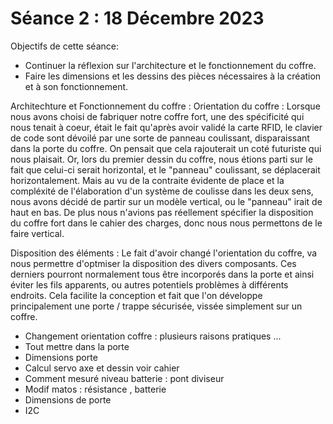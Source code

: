 # Séance 2 :  18 Décembre 2023

Objectifs de cette séance: 
- Continuer la réflexion sur l'architecture et le fonctionnement du coffre.
- Faire les dimensions et les dessins des pièces nécessaires à la création et à son fonctionnement.

Architechture et Fonctionnement du coffre :
Orientation du coffre :
Lorsque nous avons choisi de fabriquer notre coffre fort, une des spécificité qui nous tenait à coeur, était le fait qu'après avoir validé la carte RFID, le clavier de code sont dévoilé par une sorte de panneau coulissant, disparaissant dans la porte du coffre. On pensait que cela rajouterait un coté futuriste qui nous plaisait. Or, lors du premier dessin du coffre, nous étions parti sur le fait que celui-ci serait horizontal, et le "panneau" coulissant, se déplacerait horizontalement. Mais au vu de la contraite évidente de place et la compléxité de l'élaboration d'un système de coulisse dans les deux sens, nous avons décidé de partir sur un modèle vertical, ou le "panneau" irait de haut en bas. De plus nous n'avions pas réellement spécifier la disposition du coffre fort dans le cahier des charges, donc nous nous permettons de le faire vertical.

Disposition des éléments :
Le fait d'avoir changé l'orientation du coffre, va nous permettre d'optmiser la disposition des divers composants. Ces derniers pourront normalement tous être incorporés dans la porte et ainsi éviter les fils apparents, ou autres potentiels problèmes à différents endroits. Cela facilite la conception et fait que l'on développe principalement une porte / trappe sécurisée, vissée simplement sur un coffre. 




- Changement orientation coffre : plusieurs raisons pratiques ...
- Tout mettre dans la porte
- Dimensions porte
- Calcul servo axe et dessin voir cahier
- Comment mesuré niveau batterie : pont diviseur
- Modif matos : résistance , batterie
- Dimensions de porte
- I2C
